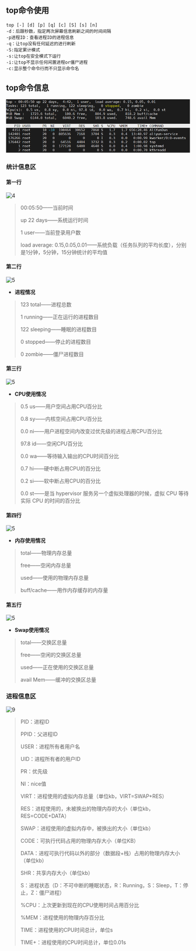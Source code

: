 ## top命令使用

```shell
top [-] [d] [p] [q] [c] [S] [s] [n]
-d：后跟秒数，指定两次屏幕信息刷新之间的时间间隔
-p进程ID：查看进程ID的进程信息
-q：让top没有任何延迟的进行刷新
-S:指定累计模式
-s:让top在安全模式下运行
-i:让top不显示任何闲置进程or僵尸进程
-c:显示整个命令行而不只显示命令名
```

## top命令信息

![3](../运维与云原生/asserts/3.png)

### 统计信息区

#### 第一行

![4](D:\桌面\Hxq-Note\运维与云原生\asserts\4.png)

> 00:05:50——当前时间
> 
> up 22 days——系统运行时间
> 
> 1 user——当前登录用户数
> 
> load average: 0.15,0.05,0.01——系统负载（任务队列的平均长度），分别是1分钟，5分钟，15分钟统计的平均值

#### 第二行

![5](D:\桌面\Hxq-Note\运维与云原生\asserts\5.png)

* **进程情况**

> 123 total——进程总数
> 
> 1 running——正在运行的进程数目
> 
> 122 sleeping——睡眠的进程数目
> 
> 0 stopped——停止的进程数目
> 
> 0 zombie——僵尸进程数目

#### 第三行

![5](D:\桌面\Hxq-Note\运维与云原生\asserts\6.png)

* **CPU使用情况**

> 0.5 us——用户空间占用CPU百分比
> 
> 0.8 sy——内核空间占用CPU百分比
> 
> 0.0 ni——用户进程空间内改变过优先级的进程占用CPU百分比
> 
> 97.8 id——空闲CPU百分比
> 
> 0.0 wa——等待输入输出的CPU时间百分比
> 
> 0.7 hi——硬中断占用CPU的百分比
> 
> 0.2 si——软中断占用CPU的百分比
> 
> 0.0 st——是当 hypervisor 服务另一个虚拟处理器的时候，虚拟 CPU 等待实际 CPU 的时间的百分比

#### 第四行

![5](D:\桌面\Hxq-Note\运维与云原生\asserts\7.png)

* **内存使用情况**

> total——物理内存总量
> 
> free——空闲内存总量
> 
> used——使用的物理内存总量
> 
> buff/cache——用作内存缓存的内存量

#### 第五行

![5](D:\桌面\Hxq-Note\运维与云原生\asserts\8.png)

* **Swap使用情况**

> total——交换区总量
> 
> free——空闲的交换区总量
> 
> used——正在使用的交换区总量
> 
> avail Mem——缓冲的交换区总量

### 进程信息区

![9](D:\桌面\Hxq-Note\运维与云原生\asserts\9.png)

> PID：进程ID
> 
> PPID：父进程ID
> 
> USER：进程所有者用户名
> 
> UID：进程所有者的用户ID
> 
> PR：优先级
> 
> NI：nice值
> 
> VIRT：进程使用的虚拟内存总量（单位kb，VIRT=SWAP+RES）
> 
> RES：进程使用的，未被换出的物理内存的大小（单位kb，RES=CODE+DATA）
> 
> SWAP：进程使用的虚拟内存中，被换出的大小（单位kb）
> 
> CODE：可执行代码占用的物理内存大小（单位KB）
> 
> DATA：进程可执行代码以外的部分（数据段+栈）占用的物理内存大小（单位kb）
> 
> SHR：共享内存大小（单位kb）
> 
> S：进程状态（D：不可中断的睡眠状态，R：Running，S：Sleep，T：停止，Z：僵尸进程）
> 
> %CPU：上次更新到现在的CPU使用时间占用百分比
> 
> %MEM：进程使用的物理内存百分比
> 
> TIME：进程使用的CPU时间总计，单位s
> 
> TIME+：进程使用的CPU时间总计，单位0.01s
